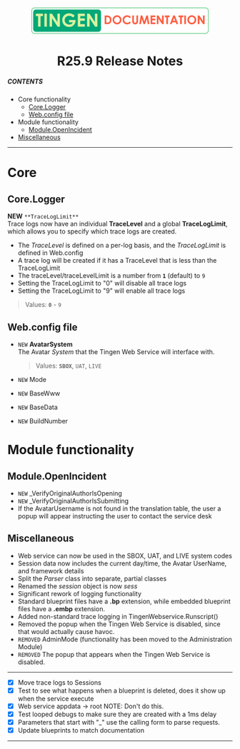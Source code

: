 <div align="center">

  <picture>
    <source media="(prefers-color-scheme: dark)" srcset="https://github.com/spectrum-health-systems/tingen-projects/blob/main/logos/tngndocs-dark-400x63.png">
    <source media="(prefers-color-scheme: light)" srcset="https://github.com/spectrum-health-systems/tingen-projects/blob/main/logos/tngndocs-light-400x63.png">
    <img alt="Fallback image description" src="https://github.com/spectrum-health-systems/tingen-projects/blob/main/logos/tngndocs-light-400x63.png">
  </picture>
  <h1>
    R25.9 Release Notes
  </h1>

</div>

##### CONTENTS

* Core functionality
  * [Core.Logger](#corelogger)
  * [Web.config file](#webconfig-file)
* Module functionality
  * [Module.OpenIncident](#moduleopenincident)
* [Miscellaneous](#miscellaneous)

***

# Core

## Core.Logger

**NEW** `**TraceLogLimit**`  
Trace logs now have an individual **TraceLevel** and a global **TraceLogLimit**, which allows you to specify which trace logs are created.
  * The *TraceLevel* is defined on a per-log basis, and the *TraceLogLimit* is defined in Web.config
  * A trace log will be created if it has a TraceLevel that is less than the TraceLogLimit
  * The traceLevel/traceLevelLimit is a number from **`1`** (default) to `9`
  * Setting the TraceLogLimit to "0" will disable all trace logs
  * Setting the TraceLogLimit to "9" will enable all trace logs

  > Values: **`0`** - `9`
  
## Web.config file

* `NEW` **AvatarSystem**  
The Avatar *System* that the Tingen Web Service will interface with.
  > Values: **`SBOX`**, `UAT`, `LIVE`  

* `NEW` Mode
* `NEW` BaseWww
* `NEW` BaseData
* `NEW` BuildNumber

# Module functionality

## Module.OpenIncident

* `NEW` _VerifyOriginalAuthorIsOpening
* `NEW` _VerifyOriginalAuthorIsSubmitting
* If the AvatarUsername is not found in the translation table, the user a popup will appear instructing the user to contact the service desk





## Miscellaneous

* Web service can now be used in the SBOX, UAT, and LIVE system codes
* Session data now includes the current day/time, the Avatar UserName, and framework details
* Split the *Parser* class into separate, partial classes
* Renamed the *session* object is now *sess*
* Significant rework of logging functionality
* Standard blueprint files have a **.bp** extension, while embedded blueprint files have a **.embp** extension.
* Added non-standard trace logging in TingenWebservice.Runscript()
* Removed the popup when the Tingen Web Service is disabled, since that would actually cause havoc. 
* `REMOVED` AdminMode (functionality has been moved to the Administration Module)
* `REMOVED` The popup that appears when the Tingen Web Service is disabled.

***


* [X] Move trace logs to Sessions
* [X] Test to see what happens when a blueprint is deleted, does it show up when the service execute
* [X] Web service appdata -> root NOTE: Don't do this.
* [X] Test looped debugs to make sure they are created with a 1ms delay
* [X] Parameters that start with "_" use the calling form to parse requests.
* [X] Update blueprints to match documentation

***
